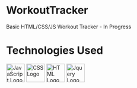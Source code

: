 # WorkoutTracker
Basic HTML/CSS/JS Workout Tracker - In Progress

# Technologies Used
<img src="https://seeklogo.com/images/J/javascript-logo-8892AEFCAC-seeklogo.com.png" alt="JavaScript Logo" width="50" height="50"/>
<img src="https://static.cdnlogo.com/logos/c/18/css.svg" alt="CSS Logo" width="50" height="50"/>
<img src="https://i.imgur.com/9yVdHW2_d.webp?maxwidth=1520&fidelity=grand" alt="HTML Logo" width="50" height="50"/>
<img src="https://image.pngaaa.com/799/6103799-middle.png" alt="Jquery Logo" width="50" height="50"/>
